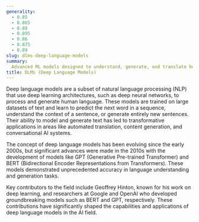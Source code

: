 ```yaml
---
generality:
  - 0.85
  - 0.865
  - 0.88
  - 0.895
  - 0.86
  - 0.875
  - 0.89
slug: dlms-deep-language-models
summary:
  Advanced ML models designed to understand, generate, and translate human language by leveraging DL techniques.
title: DLMs (Deep Language Models)
---
```


Deep language models are a subset of natural language processing (NLP) that use deep learning architectures, such as deep neural networks, to process and generate human language. These models are trained on large datasets of text and learn to predict the next word in a sequence, understand the context of a sentence, or generate entirely new sentences. Their ability to model and generate text has led to transformative applications in areas like automated translation, content generation, and conversational AI systems.

The concept of deep language models has been evolving since the early 2000s, but significant advances were made in the 2010s with the development of models like GPT (Generative Pre-trained Transformer) and BERT (Bidirectional Encoder Representations from Transformers). These models demonstrated unprecedented accuracy in language understanding and generation tasks.

Key contributors to the field include Geoffrey Hinton, known for his work on deep learning, and researchers at Google and OpenAI who developed groundbreaking models such as BERT and GPT, respectively. These contributions have significantly shaped the capabilities and applications of deep language models in the AI field.
